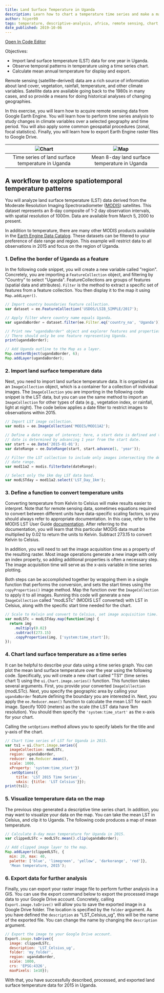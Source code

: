 ```yaml
---
title: Land Surface Temperature in Uganda
description: Learn how to chart a temperature time series and make a map of mean temperature for display and export.
author: hiyer09
tags: temperature, descriptive-analysis, africa, remote sensing, chart, time-series, uganda, modis,
date_published: 2019-10-06
---
```


[Open In Code Editor](https://code.earthengine.google.com/4e9e76f1846173261afa5a985f953de1)

Objectives:

* Import land surface temperature (LST) data for one year in Uganda.
* Observe temporal patterns in temperature using a time series chart.
* Calculate mean annual temperature for display and export.

Remote sensing (satellite-derived) data are a rich source of information about
land cover, vegetation, rainfall, temperature, and other climate variables.
Satellite data are available going back to the 1980s in many cases, and so
provide a means for doing historical analyses of changing geographies.

In this exercise, you will learn how to acquire remote sensing data from Google
Earth Engine. You will learn how to perform time series analysis to study
changes in climate variables over a selected geography and time period. You will
also apply some common geospatial procedures (zonal, focal statistics). Finally,
you will learn how to export Earth Engine raster files to Google Drive.

| ![Chart](https://storage.googleapis.com/earthengine-community/tutorials/ph-ug-temp/ph-ug-temp-chart.png) | ![Map](https://storage.googleapis.com/earthengine-community/tutorials/ph-ug-temp/ph-ug-temp-map.png) |
| :---: | :---: |
| Time series of land surface temperature in Uganda | Mean 8-day land surface temperature in Uganda |

## A workflow to explore spatiotemporal temperature patterns

You will analyze land surface temperature (LST) data derived from the
Moderate Resolution Imaging Spectroradiometer
([MODIS](https://lpdaac.usgs.gov/products/mod11a2v006/)) satellites. This
dataset represents an 8-day composite of 1-2 day observation intervals, with
spatial resolution of 1000m. Data are available from March 5, 2000 to present.

In addition to temperature, there are many other MODIS products available in
the [Earth Engine Data Catalog](https://developers.google.com/earth-engine/datasets/catalog/modis).
These datasets can be filtered to your preference of date range and region.
This example will restrict data to all observations in 2015 and focus on
the region of Uganda.

### 1. Define the border of Uganda as a feature

In the following code snippet, you will create a new variable called "region".
Concretely, you are importing a `FeatureCollection` object, and filtering
by "Country" to select "Uganda". FeatureCollections are groups of features
(spatial data and attributes). `Filter` is the method to extract a specific
set of features from a feature collection. You then display it to the map
it using `Map.addLayer()`.

```javascript
// Import country boundaries feature collection.
var dataset = ee.FeatureCollection('USDOS/LSIB_SIMPLE/2017');

// Apply filter where country name equals Uganda.
var ugandaBorder = dataset.filter(ee.Filter.eq('country_na', 'Uganda'));

// Print new "ugandaBorder" object and explorer features and properties.
// There should only be one feature representing Uganda.
print(ugandaBorder);

// Add Uganda outline to the Map as a layer.
Map.centerObject(ugandaBorder, 6);
Map.addLayer(ugandaBorder);
```

### 2. Import land surface temperature data

Next, you need to import land surface temperature data. It is organized as an
`ImageCollection` object, which is a container for a collection of individual
images. The `ImageCollection` you are importing in the following code snippet is
the LST data, but you can use the same method to import an `ImageCollection` for
other types of data (e.g., vegetation index, or rainfall, light at night).
The code below applies a date filter to restrict images to observations within
2015.

```javascript
// Import LST image collection.
var modis = ee.ImageCollection('MODIS/MOD11A2');

// Define a date range of interest; here, a start date is defined and the end
// date is determined by advancing 1 year from the start date.
var start = ee.Date('2015-01-01');
var dateRange = ee.DateRange(start, start.advance(1, 'year'));

// Filter the LST collection to include only images intersecting the desired
// date range.
var mod11a2 = modis.filterDate(dateRange);

// Select only the 1km day LST data band.
var modLSTday = mod11a2.select('LST_Day_1km');
```

### 3. Define a function to convert temperature units

Converting temperature from Kelvin to Celsius will make results easier to
interpret. Note that for remote sensing data, sometimes equations required
to convert between different units have data-specific scaling factors, so
you should always refer to appropriate documentation. In this
case, refer to the MODIS LST User Guide
[documentation](https://icess.eri.ucsb.edu/modis/LstUsrGuide/usrguide_mod11.html#sds).
After referring to the documentation, you will learn that this particular MODIS
data must be multiplied by 0.02 to return the units to Kelvin. Subtract 273.15
to convert Kelvin to Celsius.

In addition, you will need to set the image acquisition time as a property of
the resulting raster. Most image operations generate a new image with only an
index property, so adding additional properties is often a necessary step.
The image acquisition time will serve as the x-axis variable in time series
plotting.

Both steps can be accomplished together by wrapping them in a single
function that performs the conversion, and sets the start times using the
`copyProperties()` image method. Map the function over the `ImageCollection` to
apply it to all images. Running this code will generate a new `ImageCollection`
called "modLSTc" (MODIS LST converted) with LST in Celsius, along with the
specific start time needed for the chart.

```javascript
// Scale to Kelvin and convert to Celsius, set image acquisition time.
var modLSTc = modLSTday.map(function(img) {
  return img
    .multiply(0.02)
    .subtract(273.15)
    .copyProperties(img, ['system:time_start']);
});
```

### 4. Chart land surface temperature as a time series

It can be helpful to describe your data using a time series graph. You can plot
the mean land surface temperature over the year using the following code.
Specifically, you will create a new chart called "TS1" (time series chart 1)
using the `ui.Chart.image.series()` function. This function takes several
arguments. First, you provide your converted `ImageCollection` (modLSTc). Next,
you specify the geographic area by calling your `ugandaBorder` feature defining
the boundary you are interested in. Next, you apply the `ee.Reducer.mean()`
function to calculate the mean LST for each image. Specify 1000 (meters) as the
scale (the LST data have 1km resolution). You should then specify the
`'system:time_start'` as the x-axis for your chart.

Calling the `setOptions` method allows you to specify labels for the title
and y-axis of the chart.

```javascript
// Chart time series of LST for Uganda in 2015.
var ts1 = ui.Chart.image.series({
  imageCollection: modLSTc,
  region: ugandaBorder,
  reducer: ee.Reducer.mean(),
  scale: 1000,
  xProperty: 'system:time_start'})
  .setOptions({
     title: 'LST 2015 Time Series',
     vAxis: {title: 'LST Celsius'}});
print(ts1);
```

### 5. Visualize temperature data on the map

The previous step generated a descriptive time series chart. In
addition, you may want to visualize your data on the map. You can take the mean
LST in Celsius, and clip it to Uganda. The following code produces a map of
mean temperature.

```javascript
// Calculate 8-day mean temperature for Uganda in 2015.
var clippedLSTc = modLSTc.mean().clip(ugandaBorder);

// Add clipped image layer to the map.
Map.addLayer(clippedLSTc, {
  min: 20, max: 40,
  palette: ['blue', 'limegreen', 'yellow', 'darkorange', 'red']},
  'Mean temperature, 2015');
```

### 6. Export data for further analysis

Finally, you can export your raster image file to perform further analysis in a
GIS. You can use the export command below to export the processed image data to
your Google Drive account. Concretely, calling `Export.image.toDrive()` will
allow you to save the exported image in a Google Drive folder. The location
is specified by the `folder` argument. As you have defined the `description` as
"LST_Celsius_ug", this will be the name of the exported file. You can change the
name by changing the `description` argument.

```javascript
// Export the image to your Google Drive account.
Export.image.toDrive({
  image: clippedLSTc,
  description: 'LST_Celsius_ug',
  folder: 'my_folder',
  region: ugandaBorder,
  scale: 1000,
  crs: 'EPSG:4326',
  maxPixels: 1e10});
```

With that, you have successfully described, processed, and exported land surface
temperature data for 2015 in Uganda.

